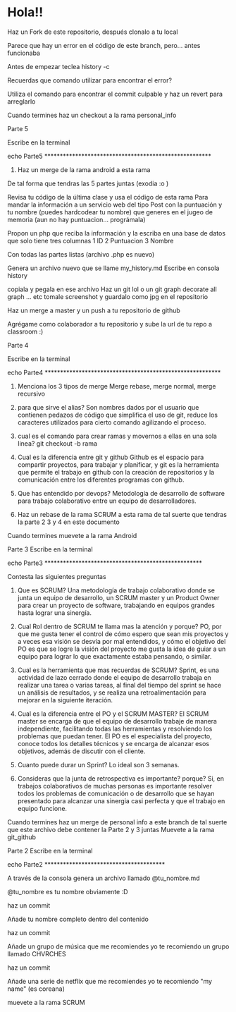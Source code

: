 # Hola!!

Haz un Fork de este repositorio, después clonalo a tu local



Parece que hay un error en el código de este branch, pero... antes funcionaba

Antes de empezar teclea history -c

Recuerdas que comando utilizar para encontrar el error?

Utiliza el comando para encontrar el commit culpable y haz un revert para arreglarlo


Cuando termines haz un checkout a la rama personal_info

Parte 5

Escribe en la terminal

echo Parte5 ******************************************************

1. Haz un merge de la rama android a esta rama 

De tal forma que tendras las 5 partes juntas (exodia :o )

Revisa tu código de la última clase
y usa el código de esta rama
Para mandar la información a un servicio web del tipo Post 
con la puntuación y tu nombre (puedes hardcodear tu nombre)
que generes en el jugeo de memoria
(aun no hay puntuacion... prográmala)

Propon un php que reciba la información  y la escriba en una base de datos
que solo tiene tres columnas
1 ID
2 Puntuacion
3 Nombre

Con todas las partes listas
(archivo .php es nuevo)

Genera un archivo nuevo que se llame my_history.md
Escribe en consola
history

copiala y pegala en ese archivo
Haz un git lol o un git graph decorate all graph ... etc tomale screenshot 
y guardalo como jpg en el repositorio

Haz un merge a master y un push a tu repositorio de github

Agrégame como colaborador a tu repositorio y sube la url de tu repo a classroom :) 

Parte 4

Escribe en la terminal

echo Parte4 *********************************************************

1. Menciona los 3 tipos de merge
   Merge rebase, merge normal, merge recursivo	

2. para que sirve el alias?
   Son nombres dados por el usuario que contienen pedazos de código que simplifica el uso de git, reduce los caracteres utilizados para cierto comando agilizando el proceso.    

3. cual es el comando para crear ramas y movernos a ellas en una sola linea?
   git checkout -b rama

3. Cual es la diferencia entre git y github
   Github es el espacio para compartir proyectos, para trabajar y planificar, y git es la herramienta que permite el trabajo en github con la creación de repositorios y la comunicación entre los diferentes programas con github.	

4. Que has entendido por devops?
   Metodología de desarrollo de software para trabajo colaborativo entre un equipo de desarrolladores.

5. Haz un rebase de la rama SCRUM a esta rama
de tal suerte que tendras la parte 2 3 y 4 en este documento

Cuando termines muevete a la rama Android

Parte 3
Escribe en la terminal 

echo Parte3 ***************************************************

Contesta las siguientes preguntas

1. Que es SCRUM?
   Una metodología de trabajo colaborativo donde se junta un equipo de desarrollo, un SCRUM master y un Product Owner para crear un proyecto de software, trabajando en equipos grandes  hasta lograr una sinergía.

2. Cual Rol dentro de SCRUM te llama mas la atención y porque?
   PO, por que me gusta tener el control de cómo espero que sean mis proyectos y a veces esa visión se desvía por mal entendidos, y cómo el objetivo del PO es que se logre la visión del proyecto me gusta la idea de guiar a un equipo para lograr lo que exactamente estaba pensando, o similar. 

3. Cual es la herramienta que mas recuerdas de SCRUM?
   Sprint, es una actividad de lazo cerrado donde el equipo de desarrollo trabaja en realizar una tarea o varias tareas, al final del tiempo del sprint se hace un análisis de resultados, y se realiza una retroalimentación para mejorar en la siguiente iteración.

4. Cual es la diferencia entre el PO y el SCRUM MASTER?
   El SCRUM master se encarga de que el equipo de desarrollo trabaje de manera independiente, facilitando todas las herramientas y resolviendo los problemas que puedan tener. El PO es el especialista del proyecto, conoce todos los detalles técnicos y se encarga de alcanzar esos objetivos, además de discutir con el cliente.

5. Cuanto puede durar un Sprint?
   Lo ideal son 3 semanas.

6. Consideras que la junta de retrospectiva es importante? porque?
   Si, en trabajos colaborativos de muchas personas es importante resolver todos los problemas de comunicación o de desarrollo que se hayan presentado para alcanzar una sinergia casi perfecta y que el trabajo en equipo funcione.


Cuando termines haz un merge de personal info a este branch
de tal suerte que este archivo debe contener la Parte 2 y 3 juntas 
Muevete a la rama git_github

Parte 2
Escribe en la terminal

echo Parte2 ***************************************

A través de la consola genera un archivo llamado
@tu_nombre.md

@tu_nombre es tu nombre obviamente :D

haz un commit

Añade tu nombre completo dentro del contenido

haz un commit

Añade un grupo de música que me recomiendes
yo te recomiendo un grupo llamado CHVRCHES

haz un commit

Añade una serie de netflix que me recomiendes
yo te recomiendo "my name" (es coreana)


muevete a la rama SCRUM


